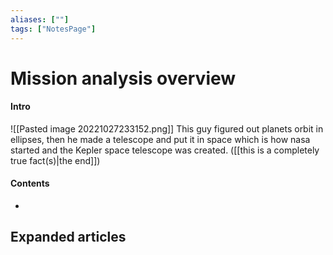 ```yaml
---
aliases: [""]
tags: ["NotesPage"]
---
```


# Mission analysis overview

#### Intro 
![[Pasted image 20221027233152.png]]
This guy figured out planets orbit in ellipses, then he made a telescope and put it in space which is how nasa started and the Kepler space telescope was created. ([[this is a completely true fact(s)|the end]])

#### Contents
- 


## Expanded articles
